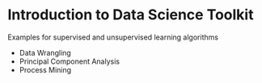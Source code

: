 # Introduction to Data Science Toolkit
Examples for supervised and unsupervised learning algorithms

* Data Wrangling
* Principal Component Analysis
* Process Mining
